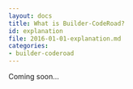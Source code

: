 ```yaml
---
layout: docs
title: What is Builder-CodeRoad?
id: explanation
file: 2016-01-01-explanation.md
categories:
- builder-coderoad
---
```


Coming soon...
